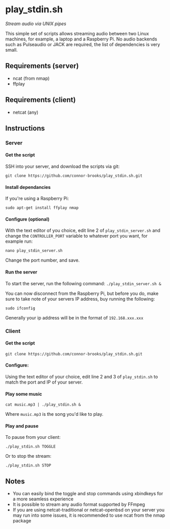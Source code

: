 # play_stdin.sh
*Stream audio via UNIX pipes*

This simple set of scripts allows streaming audio between two Linux machines, for example, a laptop and a Raspberry Pi. No audio backends such as Pulseaudio or JACK are required, the list of dependencies is very small.
## Requirements (server)
* ncat (from nmap)
* ffplay
## Requirements (client)
* netcat (any)

## Instructions 
### Server
#### Get the script
SSH into your server, and download the scripts via git:

`git clone https://github.com/connor-brooks/play_stdin.sh.git`

#### Install dependancies
If you're using a Raspberry Pi:

`sudo apt-get install ffplay nmap`

#### Configure (optional)
With the text editor of you choice, edit line 2 of `play_stdin_server.sh` and change the `CONTROLLER_PORT` variable to whatever port you want, for example run:

`nano play_stdin_server.sh`

Change the port number, and save.

#### Run the server
To start the server, run the following command:
`./play_stdin_server.sh &`

You can now disconnect from the Raspberry Pi, but before you do, make sure to take note of your servers IP address, buy running the following:

`sudo ifconfig` 

Generally your ip address will be in the format of `192.168.xxx.xxx`


### Client
#### Get the script
`git clone https://github.com/connor-brooks/play_stdin.sh.git`

#### Configure:
Using the text editor of your choice, edit line 2 and 3 of `play_stdin.sh` to match the port and IP of your server. 

#### Play some music
`cat music.mp3 | ./play_stdin.sh &`

Where `music.mp3` is the song you'd like to play.

#### Play and pause

To pause from your client:

`./play_stdin.sh TOGGLE`

Or to stop the stream:

`./play_stdin.sh STOP`

## Notes 
* You can easily bind the toggle and stop commands using xbindkeys for a more seamless experience
* It is possible to stream any audio format supported by FFmpeg
* If you are using netcat-traditional or netcat-openbsd on your server you may run into some issues, it is recommended to use ncat from the nmap package
